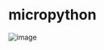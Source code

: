 # micropython


![image](https://github.com/user-attachments/assets/6ff1fb2f-e84a-4581-9ada-55fbae1bb7bb)
